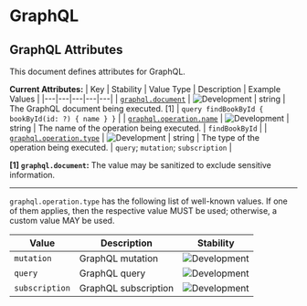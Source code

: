 <!-- NOTE: THIS FILE IS AUTOGENERATED. DO NOT EDIT BY HAND. -->
<!-- see templates/registry/markdown/attribute_namespace.md.j2 -->

# GraphQL

## GraphQL Attributes

This document defines attributes for GraphQL.

**Current Attributes:**
| Key | Stability | Value Type | Description | Example Values |
|---|---|---|---|---|
| <a id="graphql-document" href="#graphql-document">`graphql.document`</a> | ![Development](https://img.shields.io/badge/-development-blue) | string | The GraphQL document being executed. [1] | `query findBookById { bookById(id: ?) { name } }` |
| <a id="graphql-operation-name" href="#graphql-operation-name">`graphql.operation.name`</a> | ![Development](https://img.shields.io/badge/-development-blue) | string | The name of the operation being executed. | `findBookById` |
| <a id="graphql-operation-type" href="#graphql-operation-type">`graphql.operation.type`</a> | ![Development](https://img.shields.io/badge/-development-blue) | string | The type of the operation being executed. | `query`; `mutation`; `subscription` |

**[1] `graphql.document`:** The value may be sanitized to exclude sensitive information.

---

`graphql.operation.type` has the following list of well-known values. If one of them applies, then the respective value MUST be used; otherwise, a custom value MAY be used.

| Value  | Description | Stability |
|---|---|---|
| `mutation` | GraphQL mutation | ![Development](https://img.shields.io/badge/-development-blue) |
| `query` | GraphQL query | ![Development](https://img.shields.io/badge/-development-blue) |
| `subscription` | GraphQL subscription | ![Development](https://img.shields.io/badge/-development-blue) |
